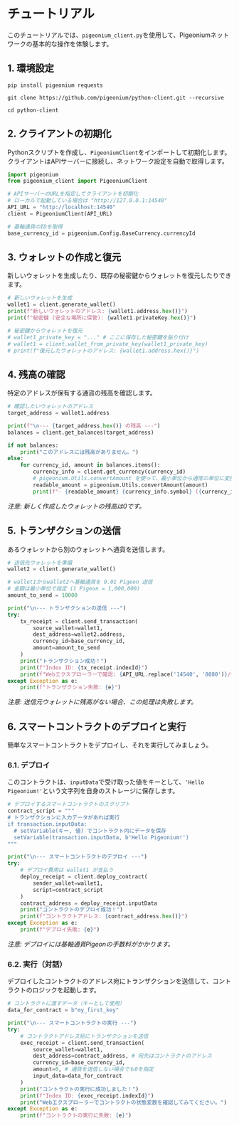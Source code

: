 # チュートリアル

このチュートリアルでは、`pigeonium_client.py`を使用して、Pigeoniumネットワークの基本的な操作を体験します。


## 1\. 環境設定

```
pip install pigeonium requests

git clone https://github.com/pigeonium/python-client.git --recursive

cd python-client
```


## 2\. クライアントの初期化

Pythonスクリプトを作成し、`PigeoniumClient`をインポートして初期化します。クライアントはAPIサーバーに接続し、ネットワーク設定を自動で取得します。

```python
import pigeonium
from pigeonium_client import PigeoniumClient

# APIサーバーのURLを指定してクライアントを初期化
# ローカルで起動している場合は "http://127.0.0.1:14540"
API_URL = "http://localhost:14540" 
client = PigeoniumClient(API_URL)

# 基軸通貨のIDを取得
base_currency_id = pigeonium.Config.BaseCurrency.currencyId
```


## 3\. ウォレットの作成と復元

新しいウォレットを生成したり、既存の秘密鍵からウォレットを復元したりできます。

```python
# 新しいウォレットを生成
wallet1 = client.generate_wallet()
print(f"新しいウォレットのアドレス: {wallet1.address.hex()}")
print(f"秘密鍵 (安全な場所に保管): {wallet1.privateKey.hex()}")

# 秘密鍵からウォレットを復元
# wallet1_private_key = "..." # ここに保存した秘密鍵を貼り付け
# wallet1 = client.wallet_from_private_key(wallet1_private_key)
# print(f"復元したウォレットのアドレス: {wallet1.address.hex()}")
```


## 4\. 残高の確認

特定のアドレスが保有する通貨の残高を確認します。

```python
# 確認したいウォレットのアドレス
target_address = wallet1.address

print(f"\n--- {target_address.hex()} の残高 ---")
balances = client.get_balances(target_address)

if not balances:
    print("このアドレスには残高がありません。")
else:
    for currency_id, amount in balances.items():
        currency_info = client.get_currency(currency_id)
        # pigeonium.Utils.convertAmount を使って、最小単位から通常の単位に変換
        readable_amount = pigeonium.Utils.convertAmount(amount)
        print(f"- {readable_amount} {currency_info.symbol} ({currency_info.name})")
```

*注意: 新しく作成したウォレットの残高は0です。*


## 5\. トランザクションの送信

あるウォレットから別のウォレットへ通貨を送信します。

```python
# 送信先ウォレットを準備
wallet2 = client.generate_wallet()

# wallet1からwallet2へ基軸通貨を 0.01 Pigeon 送信
# 金額は最小単位で指定 (1 Pigeon = 1,000,000)
amount_to_send = 10000 

print("\n--- トランザクションの送信 ---")
try:
    tx_receipt = client.send_transaction(
        source_wallet=wallet1,
        dest_address=wallet2.address,
        currency_id=base_currency_id,
        amount=amount_to_send
    )
    print("トランザクション成功！")
    print(f"Index ID: {tx_receipt.indexId}")
    print(f"Webエクスプローラーで確認: {API_URL.replace('14540', '8080')}/transaction.html?id={tx_receipt.indexId}")
except Exception as e:
    print(f"トランザクション失敗: {e}")

```

*注意: 送信元ウォレットに残高がない場合、この処理は失敗します。*


## 6\. スマートコントラクトのデプロイと実行

簡単なスマートコントラクトをデプロイし、それを実行してみましょう。

### 6.1. デプロイ

このコントラクトは、`inputData`で受け取った値をキーとして、`'Hello Pigeonium!'`という文字列を自身のストレージに保存します。

```python
# デプロイするスマートコントラクトのスクリプト
contract_script = """
# トランザクションに入力データがあれば実行
if transaction.inputData:
  # setVariable(キー, 値) でコントラクト内にデータを保存
  setVariable(transaction.inputData, b'Hello Pigeonium!')
"""

print("\n--- スマートコントラクトのデプロイ ---")
try:
    # デプロイ費用は wallet1 が支払う
    deploy_receipt = client.deploy_contract(
        sender_wallet=wallet1,
        script=contract_script
    )
    contract_address = deploy_receipt.inputData
    print("コントラクトのデプロイ成功！")
    print(f"コントラクトアドレス: {contract_address.hex()}")
except Exception as e:
    print(f"デプロイ失敗: {e}")
```

*注意: デプロイには基軸通貨Pigeonの手数料がかかります。*

### 6.2. 実行（対話）

デプロイしたコントラクトのアドレス宛にトランザクションを送信して、コントラクトのロジックを起動します。

```python
# コントラクトに渡すデータ（キーとして使用）
data_for_contract = b"my_first_key"

print("\n--- スマートコントラクトの実行 ---")
try:
    # コントラクトアドレス宛にトランザクションを送信
    exec_receipt = client.send_transaction(
        source_wallet=wallet1,
        dest_address=contract_address, # 宛先はコントラクトのアドレス
        currency_id=base_currency_id,
        amount=0, # 通貨を送信しない場合でも0を指定
        input_data=data_for_contract
    )
    print("コントラクトの実行に成功しました！")
    print(f"Index ID: {exec_receipt.indexId}")
    print("Webエクスプローラーでコントラクトの状態変数を確認してみてください。")
except Exception as e:
    print(f"コントラクトの実行に失敗: {e}")
```
